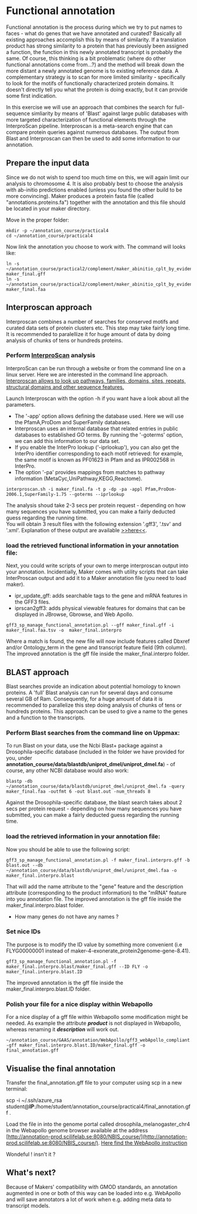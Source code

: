 # Functional annotation

Functional annotation is the process during which we try to put names to faces - what do genes that we have annotated and curated? Basically all existing approaches accomplish this by means of similarity. If a translation product has strong similarity to a protein that has previously been assigned a function, the function in this newly annotated transcript is probably the same. Of course, this thinking is a bit problematic (where do other functional annotations come from...?) and the method will break down the more distant a newly annotated genome is to existing reference data. A complementary strategy is to scan for more limited similarity - specifically to look for the motifs of functionally characterized protein domains. It doesn't directly tell you what the protein is doing exactly, but it can provide some first indication.

In this exercise we will use an approach that combines the search for full-sequence simliarity by means of 'Blast' against large public databases with more targeted characterization of functional elements through the InterproScan pipeline. Interproscan is a meta-search engine that can compare protein queries against numerous databases. The output from Blast and Interproscan can then be used to add some information to our annotation.

## Prepare the input data

Since we do not wish to spend too much time on this, we will again limit our analysis to chromosome 4. It is also probably best to choose the analysis with ab-initio predictions enabled (unless you found the other build to be more convincing). Maker produces a protein fasta file (called "annotations.proteins.fa") together with the annotation and this file should be located in your maker directory.

Move in the proper folder:  
```
mkdir -p ~/annotation_course/practical4
cd ~/annotation_course/practical4
```
Now link the annotation you choose to work with. The command will looks like:
```
ln -s ~/annotation_course/practical2/complement/maker_abinitio_cplt_by_evidence.gff maker_final.gff  
ln -s ~/annotation_course/practical2/complement/maker_abinitio_cplt_by_evidence.fasta maker_final.faa
```
## Interproscan approach
 Interproscan combines a number of searches for conserved motifs and curated data sets of protein clusters etc. This step may take fairly long time. It is recommended to paralellize it for huge amount of data by doing analysis of chunks of tens or hundreds proteins.

### Perform [InterproScan](https://github.com/ebi-pf-team/interproscan/wiki) analysis
InterproScan can be run through a website or from the command line on a linux server. Here we are interested in the command line approach.
<u>Interproscan allows to look up pathways, families, domains, sites, repeats, structural domains and other sequence features.</u>  

Launch Interproscan with the option -h if you want have a look about all the parameters.

- The '-app' option allows defining the database used. Here we will use the PfamA,ProDom and SuperFamily databases.  
- Interproscan uses an internal database that related entries in public databases to established GO terms. By running the '-goterms' option, we can add this information to our data set.
- If you enable the InterPro lookup ('-iprlookup'), you can also get the InterPro identifier corresponding to each motif retrieved: for example, the same motif is known as PF01623 in Pfam and as IPR002568 in InterPro.
- The option '-pa' provides mappings from matches to pathway information (MetaCyc,UniPathway,KEGG,Reactome).
```
interproscan.sh -i maker_final.fa -t p -dp -pa -appl Pfam,ProDom-2006.1,SuperFamily-1.75 --goterms --iprlookup
```
The analysis shoud take 2-3 secs per protein request - depending on how many sequences you have submitted, you can make a fairly deducted guess regarding the running time.  
You will obtain 3 result files with the following extension '.gff3', '.tsv' and '.xml'. Explanation of these output are available [>>here<<](https://github.com/ebi-pf-team/interproscan/wiki/OutputFormats).


### load the retrieved functional information in your annotation file:
Next, you could write scripts of your own to merge interproscan output into your annotation. Incidentially, Maker comes with utility scripts that can take InterProscan output and add it to a Maker annotation file (you need to load maker).  

- ipr\_update\_gff: adds searchable tags to the gene and mRNA features in the GFF3 files.  
- iprscan2gff3: adds physical viewable features for domains that can be displayed in JBrowse, Gbrowse, and Web Apollo.
```
gff3_sp_manage_functional_annotation.pl --gff maker_final.gff -i maker_final.faa.tsv -o  maker_final.interpro
```
Where a match is found, the new file will now include features called Dbxref and/or Ontology_term in the gene and transcript feature field (9th column).
The improved annotation is the gff file inside the maker_final.interpro folder.

## BLAST approach
Blast searches provide an indication about potential homology to known proteins.
A 'full' Blast analysis can run for several days and consume several GB of Ram. Consequently, for a huge amount of data it is recommended to parallelize this step doing analysis of chunks of tens or hundreds proteins. This approach can be used to give a name to the genes and a function to the transcripts.

### Perform Blast searches from the command line on Uppmax:

To run Blast on your data, use the Ncbi Blast+ package against a Drosophila-specific database (included in the folder we have provided for you, under **annotation\_course/data/blastdb/uniprot\_dmel/uniprot\_dmel.fa**) - of course, any other NCBI database would also work:
```
blastp -db ~/annotation_course/data/blastdb/uniprot_dmel/uniprot_dmel.fa -query maker_final.faa -outfmt 6 -out blast.out -num_threads 8
```
Against the Drosophila-specific database, the blast search takes about 2 secs per protein request - depending on how many sequences you have submitted, you can make a fairly deducted guess regarding the running time.

### load the retrieved information in your annotation file:  

Now you should be able to use the following script:
```
gff3_sp_manage_functional_annotation.pl -f maker_final.interpro.gff -b blast.out --db  ~/annotation_course/data/blastdb/uniprot_dmel/uniprot_dmel.faa -o maker_final.interpro.blast  
```
That will add the name attribute to the "gene" feature and the description attribute (corresponding to the product information) to the "mRNA" feature into you annotation file. 
The improved annotation is the gff file inside the maker_final.interpro.blast folder.

 * How many genes do not have any names ?
 
### Set nice IDs

The purpose is to modify the ID value by something more convenient (i.e FLYG00000001 instead of maker-4-exonerate_protein2genome-gene-8.41).  
```
gff3_sp_manage_functional_annotation.pl -f maker_final.interpro.blast/maker_final.gff --ID FLY -o maker_final.interpro.blast.ID  
```
The improved annotation is the gff file inside the maker_final.interpro.blast.ID folder.

### Polish your file for a nice display within Webapollo

For a nice display of a gff file within Webapollo some modification might be needed.
As example the attribute ***product*** is not displayed in Webapollo, whereas renaming it ***description*** will work out.
```
~/annotation_course/GAAS/annotation/WebApollo/gff3_webApollo_compliant.pl -gff maker_final.interpro.blast.ID/maker_final.gff -o final_annotation.gff
```

## Visualise the final annotation

Transfer the final_annotation.gff file to your computer using scp in a new terminal:

scp -i ~/.ssh/azure_rsa student@__IP__:/home/student/annotation_course/practical4/final_annotation.gff .

Load the file in into the genome portal called drosophila_melanogaster_chr4 in the Webapollo genome browser available at the address [http://annotation-prod.scilifelab.se:8080/NBIS_course/](http://annotation-prod.scilifelab.se:8080/NBIS_course/). [Here find the WebApollo instruction](UsingWebapollo)

Wondeful ! insn't it ?

## What's next?

Because of Makers' compatibility with GMOD standards, an annotation augmented in one or both of this way can be loaded into e.g. WebApollo and will save annotators a lot of work when e.g. adding meta data to transcript models.